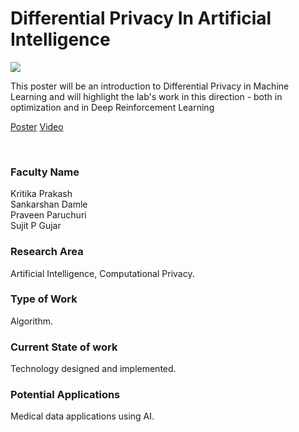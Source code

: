 # Differential Privacy In Artificial Intelligence

![](https://i.imgur.com/caL2r5Q.png)

This poster will be an introduction to Differential Privacy in Machine Learning and will highlight the lab's work in this direction - both in optimization and in Deep Reinforcement Learning

[Poster](01.%20Differential%20Privacy%20In%20Artificial%20Intelligence.pdf)
[Video](https://youtu.be/jtFNKpiTz4Q)

<br>


### Faculty Name

Kritika Prakash<br>
Sankarshan Damle<br>
Praveen Paruchuri<br>
Sujit P Gujar


### Research Area

Artificial Intelligence, Computational Privacy.


### Type of Work

Algorithm.


### Current State of work

Technology designed and implemented.


### Potential Applications

Medical data applications using AI.

